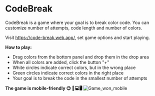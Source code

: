 # CodeBreak

CodeBreak is a game where your goal is to break color code. You can customize number of attempts, code length and number of colors.

Visit https://code-break.web.app/, set game options and start playing.


**How to play:**
- Drag colors from the bottom panel and drop them in the drop area
- When all colors are added, click the button "+"
- White circles indicate correct colors, but in the wrong place
- Green circles indicate correct colors in the right place
- Your goal is to break the code in the smallest number of attempts

**The game is mobile-friendly 😉 📱💻🖥**
![Game_won_mobile](https://user-images.githubusercontent.com/24278460/150980852-d7f28ab4-3565-4952-85b1-738a9df783ba.png)
